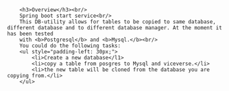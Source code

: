 		<h3>Overview</h3><br/>
		Spring boot start service<br/>
		This DB-utility allows for tables to be copied to same database, different database and to different database manager. At the moment it has been tested
		with <b>Postgresql</b> and <b>Mysql.</b><br/>
		You could do the following tasks:
		<ul style="padding-left: 30px;">
			<li>Create a new database</l1>
			<li>copy a table from posgres to Mysql and viceverse.</li>
			<li>the new table will be cloned from the database you are copying from.</li>
		</ul>
		
